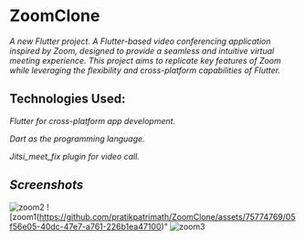 # ZoomClone
*A new Flutter project.
A Flutter-based video conferencing application inspired by Zoom, designed to provide a seamless and intuitive virtual meeting experience. This project aims to replicate key features of Zoom while leveraging the flexibility and cross-platform capabilities of Flutter.*

Technologies Used:
------------------

*Flutter for cross-platform app development.*

*Dart as the programming language.*

*Jitsi_meet_fix plugin for video call.*

*Screenshots*
------------

![zoom2](https://github.com/pratikpatrimath/ZoomClone/assets/75774769/27632492-41ad-4891-a986-581e6903728d)
![zoom1(https://github.com/pratikpatrimath/ZoomClone/assets/75774769/05f56e05-40dc-47e7-a761-226b1ea47100)"
![zoom3](https://github.com/pratikpatrimath/ZoomClone/assets/75774769/2d04f2ec-4cb2-415e-82e3-a3b70f1cc18e)


